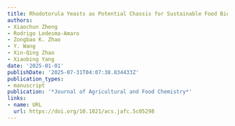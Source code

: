 ```yaml
---
title: Rhodotorula Yeasts as Potential Chassis for Sustainable Food Biotechnology
authors:
- Xiaochun Zheng
- Rodrigo Ledesma‐Amaro
- Zongbao K. Zhao
- Y. Wang
- Xin‐Qing Zhao
- Xiaobing Yang
date: '2025-01-01'
publishDate: '2025-07-31T04:07:38.834433Z'
publication_types:
- manuscript
publication: '*Journal of Agricultural and Food Chemistry*'
links:
- name: URL
  url: https://doi.org/10.1021/acs.jafc.5c05298
---
```

